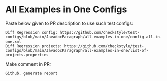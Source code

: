 # All Examples in One Configs
Paste below given to PR description to use such test configs:
```
Diff Regression config: https://github.com/checkstyle/test-configs/blob/main/JavadocParagraph/all-examples-in-one/config-all-in-one.xml
Diff Regression projects: https://github.com/checkstyle/test-configs/blob/main/JavadocParagraph/all-examples-in-one/list-of-projects.properties
```
Make comment in PR:
```
Github, generate report
```
